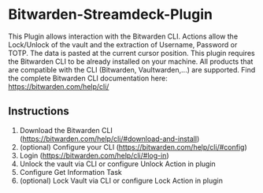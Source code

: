 # Bitwarden-Streamdeck-Plugin
This Plugin allows interaction with the Bitwarden CLI. Actions allow the Lock/Unlock of the vault and the extraction of Username, Password or TOTP. The data is pasted at the current cursor position. This plugin requires the Bitwarden CLI to be already installed on your machine. All products that are compatible with the CLI (Bitwarden, Vaultwarden,...) are supported. Find the complete Bitwarden CLI documentation here: https://bitwarden.com/help/cli/

## Instructions
1. Download the Bitwarden CLI (https://bitwarden.com/help/cli/#download-and-install)
2. (optional) Configure your CLI (https://bitwarden.com/help/cli/#config)
3. Login (https://bitwarden.com/help/cli/#log-in)
4. Unlock the vault via CLI or configure Unlock Action in plugin
5. Configure Get Information Task
6. (optional) Lock Vault via CLI or configure Lock Action in plugin
